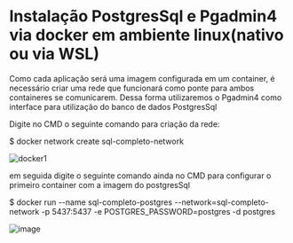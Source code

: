# Instalação PostgresSql e Pgadmin4 via docker em ambiente linux(nativo ou via WSL)

Como cada aplicação será uma imagem configurada em um container, é necessário criar uma rede que funcionará como ponte para ambos containeres se comunicarem. Dessa forma utilizaremos o Pgadmin4 como interface para utilização do banco de dados PostgresSql

Digite no CMD o seguinte comando para criação da rede:

$ docker network create sql-completo-network

![docker1](https://github.com/user-attachments/assets/03cc75dc-4152-42f9-9e9b-98018242b900)

em seguida digite o seguinte comando ainda no CMD para configurar o primeiro container com a imagem do postgresSql

$ docker run --name sql-completo-postgres --network=sql-completo-network -p 5437:5437 -e POSTGRES_PASSWORD=postgres -d postgres

![image](https://github.com/user-attachments/assets/c86c5d05-2d8f-4dfe-a276-4aaa51d274cc)

